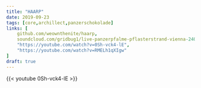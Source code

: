 ```yaml
---
title: "HAARP"
date: 2019-09-23
tags: [core,archillect,panzerschokolade]
links: [
	github.com/weownthenite/haarp,
	soundcloud.com/gridbug1/live-panzerpfalme-pflasterstrand-vienna-24082019,
	"https://youtube.com/watch?v=0Sh-vck4-lE",
	"https://youtube.com/watch?v=RMELh1qXIgw"
]
draft: true
---
```

{{< youtube 0Sh-vck4-lE >}}
<!-- {{<youtube RMELh1qXIgw>}} -->
